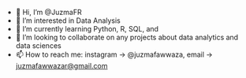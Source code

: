 - 👋 Hi, I’m @JuzmaFR
- 👀 I’m interested in Data Analysis
- 🌱 I’m currently learning Python, R, SQL, and
- 💞️ I’m looking to collaborate on any projects about data analytics and data sciences
- 📫 How to reach me: instagram -> @juzmafawwaza, email -> juzmafawwazar@gmail.com

<!---
JuzmaFR/JuzmaFR is a ✨ special ✨ repository because its `README.md` (this file) appears on your GitHub profile.
You can click the Preview link to take a look at your changes.
--->
